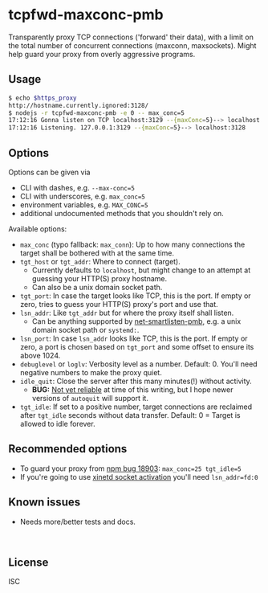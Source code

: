 ﻿
<!--#echo json="package.json" key="name" underline="=" -->
tcpfwd-maxconc-pmb
==================
<!--/#echo -->

<!--#echo json="package.json" key="description" -->
Transparently proxy TCP connections (&#39;forward&#39; their data), with a
limit on the total number of concurrent connections (maxconn, maxsockets).
Might help guard your proxy from overly aggressive programs.
<!--/#echo -->


Usage
-----

```bash
$ echo $https_proxy
http://hostname.currently.ignored:3128/
$ nodejs -r tcpfwd-maxconc-pmb -e 0 -- max_conc=5
17:12:16 Gonna listen on TCP localhost:3129 --{maxConc=5}--> localhost:3128
17:12:16 Listening. 127.0.0.1:3129 --{maxConc=5}--> localhost:3128
```


Options
-------

Options can be given via
* CLI with dashes, e.g. `--max-conc=5`
* CLI with underscores, e.g. `max_conc=5`
* environment variables, e.g. `MAX_CONC=5`
* additional undocumented methods that you shouldn't rely on.

Available options:
* `max_conc` (typo fallback: `max_conn`):
  Up to how many connections the target
  shall be bothered with at the same time.
* `tgt_host` or `tgt_addr`: Where to connect (target).
  * Currently defaults to `localhost`, but might change to an attempt
    at guessing your HTTP(S) proxy hostname.
  * Can also be a unix domain socket path.
* `tgt_port`: In case the target looks like TCP, this is the port.
  If empty or zero, tries to guess your HTTP(S) proxy's port and use that.
* `lsn_addr`: Like `tgt_addr` but for where the proxy itself shall listen.
  * Can be anything supported by [net-smartlisten-pmb][npm-smartlisten],
    e.g. a unix domain socket path or `systemd:`.
* `lsn_port`: In case `lsn_addr` looks like TCP, this is the port.
  If empty or zero, a port is chosen based on `tgt_port` and some offset
  to ensure its above 1024.
* `debuglevel` or `loglv`: Verbosity level as a number. Default: 0.
  You'll need negative numbers to make the proxy quiet.
* `idle_quit`: Close the server after this many minutes(!) without activity.
  * __BUG:__ [Not yet reliable][autoquit-bug-4] at time of this writing,
    but I hope newer versions of `autoquit` will support it.
* `tgt_idle`: If set to a positive number, target connections are reclaimed
  after `tgt_idle` seconds without data transfer.
  Default: 0 = Target is allowed to idle forever.



Recommended options
-------------------

* To guard your proxy from
  [npm bug 18903](https://github.com/npm/npm/issues/18903):
  `max_conc=25 tgt_idle=5`
* If you're going to use
  [xinetd socket activation](docs/etc/xinetd/npm-proxy-guard)
  you'll need `lsn_addr=fd:0`




<!--#toc stop="scan" -->



Known issues
------------

* Needs more/better tests and docs.




&nbsp;

  [npm-smartlisten]: https://www.npmjs.com/package/net-smartlisten-pmb
  [autoquit-bug-4]: https://github.com/rubenv/node-autoquit/issues/4

License
-------
<!--#echo json="package.json" key=".license" -->
ISC
<!--/#echo -->
